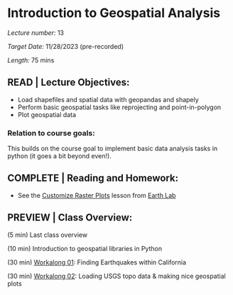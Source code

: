 # Introduction to Geospatial Analysis

*Lecture number:* 13

*Target Date:* 11/28/2023 (pre-recorded)

*Length:* 75 mins

## READ | Lecture Objectives:

* Load shapefiles and spatial data with geopandas and shapely
* Perform basic geospatial tasks like reprojecting and point-in-polygon
* Plot geospatial data

### Relation to course goals:

This builds on the course goal to implement basic data analysis tasks in python (it goes a bit beyond even!).

## COMPLETE | Reading and Homework:

* See the [Customize Raster Plots](https://www.earthdatascience.org/courses/scientists-guide-to-plotting-data-in-python/plot-spatial-data/customize-raster-plots/plotting-extents/)  lesson from [Earth Lab](https://www.earthdatascience.org/)

## PREVIEW | Class Overview:

(5 min) Last class overview

(10 min) Introduction to geospatial libraries in Python

(30 min) [Workalong 01](https://github.com/taobrienlbl/advanced_earth_science_data_analysis/blob/spring_2023_iub/lessons/13_geospatial_intro/13_workalong01_california_earthquakes.ipynb): Finding Earthquakes within California

(30 min) [Workalong 02](https://github.com/taobrienlbl/advanced_earth_science_data_analysis/blob/spring_2023_iub/lessons/13_geospatial_intro/13_workalong02_geospatial_plotting.ipynb): Loading USGS topo data & making nice geospatial plots